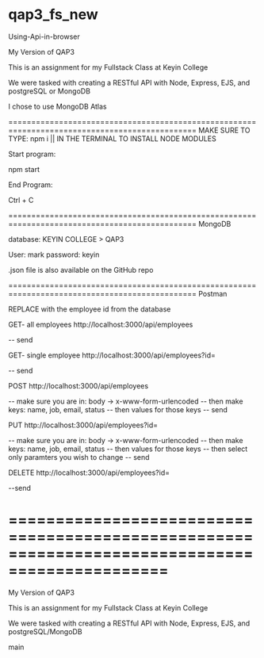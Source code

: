 # qap3_fs_new
 Using-Api-in-browser

My Version of QAP3

This is an assignment for my Fullstack Class at Keyin College

We were tasked with creating a RESTful API with Node, Express, EJS, and postgreSQL or MongoDB

I chose to use MongoDB Atlas

===============================================================================================
MAKE SURE TO TYPE: npm i || IN THE TERMINAL TO INSTALL NODE MODULES

Start program:

npm start

End Program:

Ctrl + C

===============================================================================================
MongoDB

database: KEYIN COLLEGE > QAP3

User: mark
password: keyin

.json file is also available on the GitHub repo

===============================================================================================
Postman

REPLACE <id> with the employee id from the database

GET- all employees
http://localhost:3000/api/employees

-- send

GET- single employee
http://localhost:3000/api/employees?id=<id>

-- send

POST
http://localhost:3000/api/employees

-- make sure you are in: body -> x-www-form-urlencoded
-- then make keys: name, job, email, status
-- then values for those keys
-- send

PUT
http://localhost:3000/api/employees?id=<id>

-- make sure you are in: body -> x-www-form-urlencoded
-- then make keys: name, job, email, status
-- then values for those keys
-- then select only paramters you wish to change
-- send

DELETE
http://localhost:3000/api/employees?id=<id>

--send

===============================================================================================
=======
My Version of QAP3 

This is an assignment for my Fullstack Class at Keyin College

We were tasked with creating a RESTful API with Node, Express, EJS, and postgreSQL/MongoDB

 main
